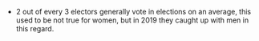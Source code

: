 - 2 out of every 3 electors generally vote in elections on an average, this used to be not true for women, but in 2019 they caught up with men in this regard.
